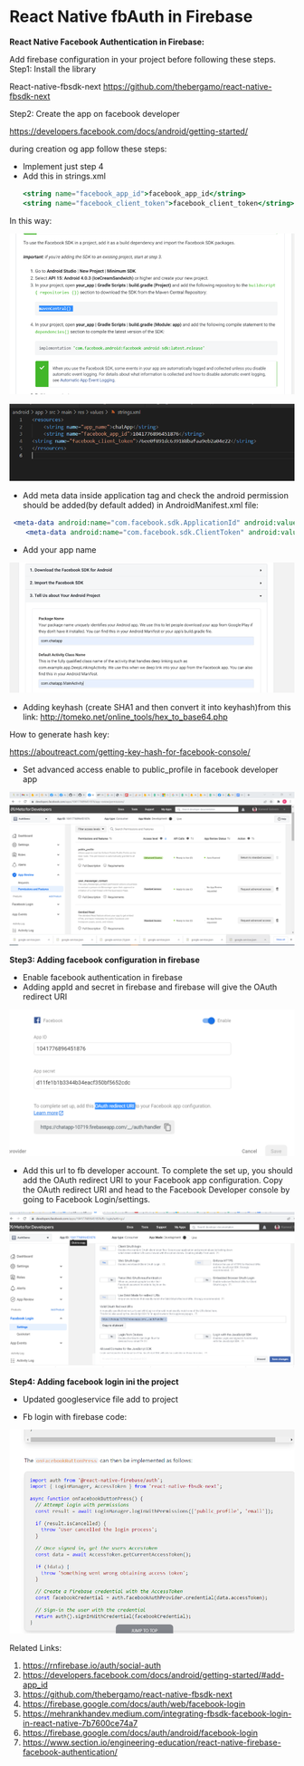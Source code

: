 # React Native fbAuth in Firebase

**React Native Facebook Authentication in Firebase:**

Add firebase configuration in your project before following these steps.
Step1: Install the library

React-native-fbsdk-next
https://github.com/thebergamo/react-native-fbsdk-next

Step2: Create the app on facebook developer

https://developers.facebook.com/docs/android/getting-started/

during creation og app follow these steps:

- Implement just step 4
- Add this in strings.xml
  ```jsx showLineNumbers
  <string name="facebook_app_id">facebook_app_id</string>
  <string name="facebook_client_token">facebook_client_token</string>
  ```

In this way:

![image](./images/image1.png)

![image](./images/image3.png)

- Add meta data inside application tag and check the android permission should be added(by default added) in AndroidManifest.xml file:

```jsx showLineNumbers
 <meta-data android:name="com.facebook.sdk.ApplicationId" android:value="@string/facebook_app_id"/>
    <meta-data android:name="com.facebook.sdk.ClientToken" android:value="@string/facebook_client_token"/>
```

- Add your app name

![image](./images/image2.png)

- Adding keyhash (create SHA1 and then convert it into keyhash)from this link: http://tomeko.net/online_tools/hex_to_base64.php

How to generate hash key:

https://aboutreact.com/getting-key-hash-for-facebook-console/

- Set advanced access enable to public_profile in facebook developer app

![image](./images/image5.png)

**Step3: Adding facebook configuration in firebase**

- Enable facebook authentication in firebase
- Adding appId and secret in firebase and firebase will give the OAuth redirect URI

![image](./images/image4.png)

- Add this url to fb developer account. To complete the set up, you should add the OAuth redirect URI to your Facebook app configuration. Copy the OAuth redirect URI and head to the Facebook Developer console by going to Facebook Login/settings.

![image](./images/image7.png)

**Step4: Adding facebook login ini the project**

- Updated googleservice file add to project

- Fb login with firebase code:

![image](./images/image6.png)

Related Links:

1. https://rnfirebase.io/auth/social-auth
2. https://developers.facebook.com/docs/android/getting-started/#add-app_id
3. https://github.com/thebergamo/react-native-fbsdk-next
4. https://firebase.google.com/docs/auth/web/facebook-login
5. https://mehrankhandev.medium.com/integrating-fbsdk-facebook-login-in-react-native-7b7600ce74a7
6. https://firebase.google.com/docs/auth/android/facebook-login
7. https://www.section.io/engineering-education/react-native-firebase-facebook-authentication/
